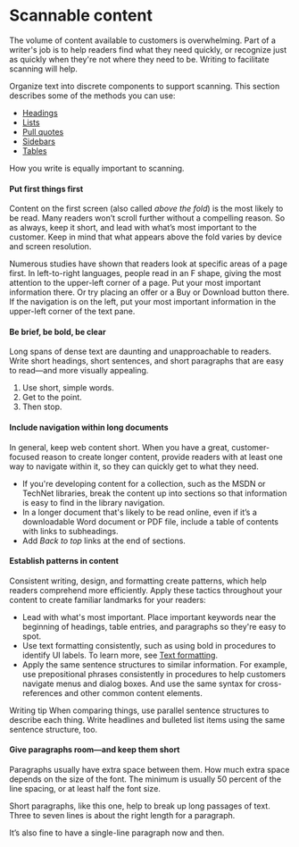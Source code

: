 ﻿# Scannable content

The
volume of content available to customers is overwhelming. Part of a
writer's job is to help readers find what they need quickly, or
recognize just as quickly when they're not where they need to be.
Writing to facilitate scanning will help.

Organize text into discrete components to support scanning. This section describes some of the methods you can use:

  - [Headings](/style-guide/scannable-content/headings)
  - [Lists](/style-guide/scannable-content/lists)
  - [Pull quotes](/style-guide/scannable-content/pull-quotes)
  - [Sidebars](/style-guide/scannable-content/sidebars)
  - [Tables](/style-guide/scannable-content/tables)

How you write is equally important to scanning.

#### Put first things first

Content on the first screen (also called *above the fold*)
is the most likely to be read. Many readers won’t scroll
further without a compelling reason. So as always, keep it short,
and lead with what’s most important to the customer. Keep in mind that what appears above the fold varies by device and screen resolution.

Numerous
studies have shown that readers look at specific areas of a page
first. In left-to-right languages, people read in an F shape,
giving the most attention to the upper-left corner of a page. Put
your most important information there. Or try placing an offer or a
Buy or Download button there. If the navigation is on
the left, put your most important information in the upper-left
corner of the text pane.

#### **Be brief, be bold, be clear**

Long
spans of dense text are daunting and unapproachable to readers.
Write short headings, short sentences, and short paragraphs that
are easy to read—and more visually appealing. 

1.  Use short, simple words. 
2.  Get to the point.
3.  Then stop.

#### Include navigation within long documents

In
general, keep web content short. When you have a
great, customer-focused reason to create longer content, provide
readers with at least one way to navigate within it, so they can
quickly get to what they need. 

  - If
    you're developing content for a collection, such as the MSDN or
    TechNet libraries, break the content up into sections so
    that information is easy to find in the library navigation.
  - In
    a longer document that's likely to be read online, even if it’s a
    downloadable Word document or PDF file, include a table of
    contents with links to subheadings. 
  - Add *Back to top* links at the end of sections.

#### Establish patterns in content

Consistent
writing, design, and formatting create patterns, which help
readers comprehend more efficiently. Apply these tactics throughout your
content to create familiar landmarks for your readers:

  - Lead
    with what's most important. Place important keywords near the beginning
    of headings, table entries, and paragraphs so they're easy to
    spot. 
  - Use text formatting consistently, such as using bold in procedures to identify UI labels. To learn more, see [Text formatting](/style-guide/text-formatting/). 
  - Apply
    the same sentence structures to similar information. For example,
    use prepositional phrases consistently in procedures to
    help customers navigate menus and dialog boxes. And use the same
    syntax for cross-references and other common content elements.

Writing tip
When comparing things, use parallel sentence structures
to describe each thing. Write headlines and bulleted list items
using the same sentence structure, too.

#### **Give paragraphs room—and keep them short**

Paragraphs
usually have extra space between them. How much extra space
depends on the size of the font. The minimum is usually 50 percent of
the line spacing, or at least half the font size. 

Short
paragraphs, like this one, help to break up long passages of text.
Three to seven lines is about the right length for a paragraph. 

It’s also fine to have a single-line paragraph now and then. 
